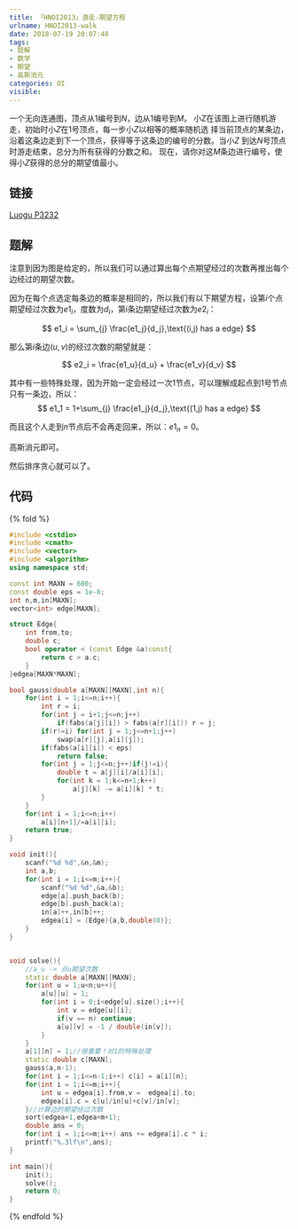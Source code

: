 ```yaml
---
title: 「HNOI2013」游走-期望方程
urlname: HNOI2013-walk
date: 2018-07-19 20:07:48
tags:
- 题解
- 数学
- 期望
- 高斯消元
categories: OI
visible:
---
```


一个无向连通图，顶点从$1$编号到$N$，边从$1$编号到$M$。 小Z在该图上进行随机游走，初始时小$Z$在$1$号顶点，每一步小$Z$以相等的概率随机选 择当前顶点的某条边，沿着这条边走到下一个顶点，获得等于这条边的编号的分数。当小$Z$ 到达$N$号顶点时游走结束，总分为所有获得的分数之和。 现在，请你对这$M$条边进行编号，使得小$Z$获得的总分的期望值最小。

<!-- more -->

## 链接

[Luogu P3232](https://www.luogu.org/problemnew/show/P3232)

## 题解

注意到因为图是给定的，所以我们可以通过算出每个点期望经过的次数再推出每个边经过的期望次数。

因为在每个点选定每条边的概率是相同的，所以我们有以下期望方程，设第$i$个点期望经过次数为$e1_i$，度数为$d_i$，第i条边期望经过次数为$e2_i$：

$$
e1_i = \sum_{j} \frac{e1_j}{d_j},\text{(i,j) has a edge}  
$$

那么第$i$条边$(u,v)$的经过次数的期望就是：

$$
e2_i = \frac{e1_u}{d_u} + \frac{e1_v}{d_v}
$$

其中有一些特殊处理，因为开始一定会经过一次1节点，可以理解成起点到1号节点只有一条边，所以：
$$
e1_1 = 1+\sum_{j} \frac{e1_j}{d_j},\text{(1,j) has a edge}
$$

而且这个人走到$n$节点后不会再走回来，所以：$e1_n = 0$。

高斯消元即可。

然后排序贪心就可以了。

## 代码

{% fold %}
```cpp
#include <cstdio>
#include <cmath>
#include <vector>
#include <algorithm>
using namespace std;

const int MAXN = 600;
const double eps = 1e-8;
int n,m,in[MAXN];
vector<int> edge[MAXN];

struct Edge{
    int from,to;
    double c;
    bool operator < (const Edge &a)const{
        return c > a.c;
    }
}edgea[MAXN*MAXN];

bool gauss(double a[MAXN][MAXN],int n){
    for(int i = 1;i<=n;i++){
        int r = i;
        for(int j = i+1;j<=n;j++)
            if(fabs(a[j][i]) > fabs(a[r][i])) r = j;
        if(r!=i) for(int j = 1;j<=n+1;j++)
            swap(a[r][j],a[i][j]);
        if(fabs(a[i][i]) < eps)
            return false;
        for(int j = 1;j<=n;j++)if(j!=i){
            double t = a[j][i]/a[i][i];
            for(int k = 1;k<=n+1;k++)
                a[j][k] -= a[i][k] * t;
        }
    }
    for(int i = 1;i<=n;i++)
        a[i][n+1]/=a[i][i];
    return true;
}

void init(){
    scanf("%d %d",&n,&m);
    int a,b;
    for(int i = 1;i<=m;i++){
        scanf("%d %d",&a,&b);	
        edge[a].push_back(b);
        edge[b].push_back(a);
        in[a]++,in[b]++;
        edgea[i] = (Edge){a,b,double(0)};
    }
}


void solve(){
    //a_u -> 点u期望次数
    static double a[MAXN][MAXN];
    for(int u = 1;u<n;u++){
        a[u][u] = 1;
        for(int i = 0;i<edge[u].size();i++){
            int v = edge[u][i];
            if(v == n) continue;
            a[u][v] = -1 / double(in[v]);
        }
    }
    a[1][n] = 1;//很重要！对1的特殊处理
    static double c[MAXN];
    gauss(a,n-1);
    for(int i = 1;i<=n-1;i++) c[i] = a[i][n];
    for(int i = 1;i<=m;i++){
        int u = edgea[i].from,v =  edgea[i].to;
        edgea[i].c = c[u]/in[u]+c[v]/in[v];
    }//计算边的期望经过次数
    sort(edgea+1,edgea+m+1);
    double ans = 0;
    for(int i = 1;i<=m;i++) ans += edgea[i].c * i;
    printf("%.3lf\n",ans);
}

int main(){
    init();
    solve();
    return 0;
}
```
{% endfold %}
